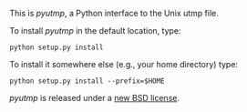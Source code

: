 This is *pyutmp*, a Python interface to the Unix utmp file.

To install *pyutmp* in the default location, type:

    python setup.py install

To install it somewhere else (e.g., your home directory) type:

    python setup.py install --prefix=$HOME

*pyutmp* is released under a [new BSD license](LICENSE.md).
